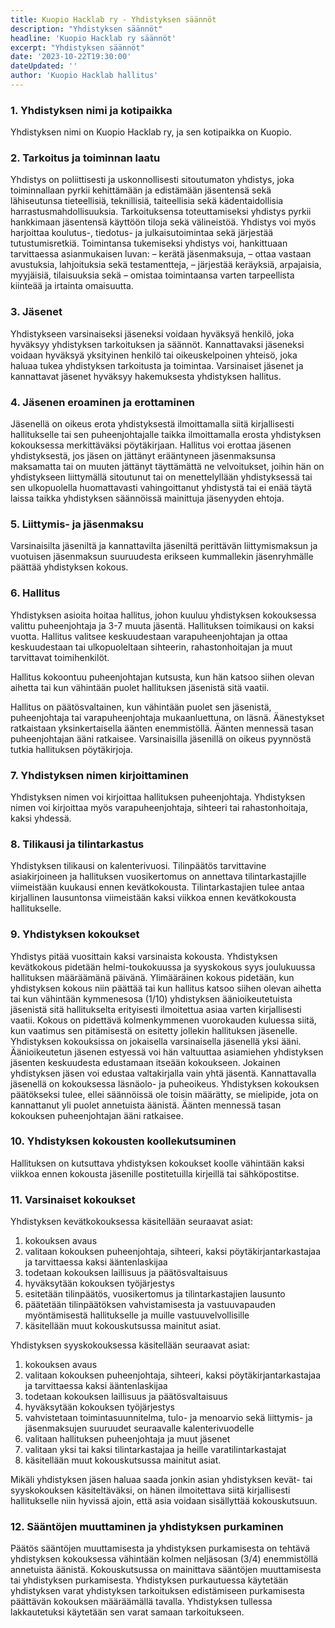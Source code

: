 ```yaml
---
title: Kuopio Hacklab ry - Yhdistyksen säännöt
description: "Yhdistyksen säännöt"
headline: 'Kuopio Hacklab ry säännöt'
excerpt: "Yhdistyksen säännöt"
date: '2023-10-22T19:30:00'
dateUpdated: ''
author: 'Kuopio Hacklab hallitus'
---
```


### 1. Yhdistyksen nimi ja kotipaikka

Yhdistyksen nimi on Kuopio Hacklab ry, ja sen kotipaikka on Kuopio.

### 2. Tarkoitus ja toiminnan laatu

Yhdistys on poliittisesti ja uskonnollisesti sitoutumaton yhdistys, joka toiminnallaan pyrkii kehittämään ja edistämään jäsentensä sekä lähiseutunsa tieteellisiä, teknillisiä, taiteellisia sekä kädentaidollisia harrastusmahdollisuuksia.
Tarkoituksensa toteuttamiseksi yhdistys pyrkii hankkimaan jäsentensä käyttöön tiloja sekä välineistöä. Yhdistys voi myös harjoittaa koulutus-, tiedotus- ja julkaisutoimintaa sekä järjestää tutustumisretkiä.
Toimintansa tukemiseksi yhdistys voi, hankittuaan tarvittaessa asianmukaisen luvan:
– kerätä jäsenmaksuja,
– ottaa vastaan avustuksia, lahjoituksia sekä testamentteja,
– järjestää keräyksiä, arpajaisia, myyjäisiä, tilaisuuksia sekä
– omistaa toimintaansa varten tarpeellista kiinteää ja irtainta omaisuutta.

### 3. Jäsenet

Yhdistykseen varsinaiseksi jäseneksi voidaan hyväksyä henkilö, joka hyväksyy yhdistyksen tarkoituksen ja säännöt.
Kannattavaksi jäseneksi voidaan hyväksyä yksityinen henkilö tai oikeuskelpoinen yhteisö, joka haluaa tukea yhdistyksen tarkoitusta ja toimintaa.
Varsinaiset jäsenet ja kannattavat jäsenet hyväksyy hakemuksesta yhdistyksen hallitus.

### 4. Jäsenen eroaminen ja erottaminen

Jäsenellä on oikeus erota yhdistyksestä ilmoittamalla siitä kirjallisesti hallitukselle tai sen puheenjohtajalle taikka ilmoittamalla erosta yhdistyksen kokouksessa merkittäväksi pöytäkirjaan.
Hallitus voi erottaa jäsenen yhdistyksestä, jos jäsen on jättänyt erääntyneen jäsenmaksunsa maksamatta tai on muuten jättänyt täyttämättä ne velvoitukset, joihin hän on yhdistykseen liittymällä sitoutunut tai on menettelyllään yhdistyksessä tai sen ulkopuolella huomattavasti vahingoittanut yhdistystä tai ei enää täytä laissa taikka yhdistyksen säännöissä mainittuja jäsenyyden ehtoja.

### 5. Liittymis- ja jäsenmaksu

Varsinaisilta jäseniltä ja kannattavilta jäseniltä perittävän liittymismaksun ja vuotuisen jäsenmaksun suuruudesta erikseen kummallekin jäsenryhmälle päättää yhdistyksen kokous.

### 6. Hallitus

Yhdistyksen asioita hoitaa hallitus, johon kuuluu yhdistyksen kokouksessa valittu puheenjohtaja ja 3-7 muuta jäsentä.
Hallituksen toimikausi on kaksi vuotta.
Hallitus valitsee keskuudestaan varapuheenjohtajan ja ottaa keskuudestaan tai ulkopuoleltaan sihteerin, rahastonhoitajan ja muut tarvittavat toimihenkilöt.

Hallitus kokoontuu puheenjohtajan kutsusta, kun hän katsoo siihen olevan aihetta tai kun vähintään puolet hallituksen jäsenistä sitä vaatii.

Hallitus on päätösvaltainen, kun vähintään puolet sen jäsenistä, puheenjohtaja tai varapuheenjohtaja mukaanluettuna, on läsnä. Äänestykset ratkaistaan yksinkertaisella äänten enemmistöllä. Äänten mennessä tasan puheenjohtajan ääni ratkaisee.
Varsinaisilla jäsenillä on oikeus pyynnöstä tutkia hallituksen pöytäkirjoja.

### 7. Yhdistyksen nimen kirjoittaminen

Yhdistyksen nimen voi kirjoittaa hallituksen puheenjohtaja. Yhdistyksen nimen voi kirjoittaa myös varapuheenjohtaja, sihteeri tai rahastonhoitaja, kaksi yhdessä.

### 8. Tilikausi ja tilintarkastus

Yhdistyksen tilikausi on kalenterivuosi.
Tilinpäätös tarvittavine asiakirjoineen ja hallituksen vuosikertomus on annettava tilintarkastajille viimeistään kuukausi ennen kevätkokousta. Tilintarkastajien tulee antaa kirjallinen lausuntonsa viimeistään kaksi viikkoa ennen kevätkokousta hallitukselle.

### 9. Yhdistyksen kokoukset

Yhdistys pitää vuosittain kaksi varsinaista kokousta.
Yhdistyksen kevätkokous pidetään helmi-toukokuussa ja syyskokous syys joulukuussa hallituksen määräämänä päivänä.
Ylimääräinen kokous pidetään, kun yhdistyksen kokous niin päättää tai kun hallitus katsoo siihen olevan aihetta tai kun vähintään kymmenesosa (1/10) yhdistyksen äänioikeutetuista jäsenistä sitä hallitukselta erityisesti ilmoitettua asiaa varten kirjallisesti vaatii. Kokous on pidettävä kolmenkymmenen vuorokauden kuluessa siitä, kun vaatimus sen pitämisestä on esitetty jollekin hallituksen jäsenelle.
Yhdistyksen kokouksissa on jokaisella varsinaisella jäsenellä yksi ääni. Äänioikeutetun jäsenen estyessä voi hän valtuuttaa asiamiehen yhdistyksen jäsenten keskuudesta edustamaan itseään kokoukseen. Jokainen yhdistyksen jäsen voi edustaa valtakirjalla vain yhtä jäsentä.
Kannattavalla jäsenellä on kokouksessa läsnäolo- ja puheoikeus.
Yhdistyksen kokouksen päätökseksi tulee, ellei säännöissä ole toisin määrätty, se mielipide, jota on kannattanut yli puolet annetuista äänistä. Äänten mennessä tasan kokouksen puheenjohtajan ääni ratkaisee.

### 10. Yhdistyksen kokousten koollekutsuminen

Hallituksen on kutsuttava yhdistyksen kokoukset koolle vähintään kaksi viikkoa ennen kokousta jäsenille postitetuilla kirjeillä tai sähköpostitse.

### 11. Varsinaiset kokoukset

Yhdistyksen kevätkokouksessa käsitellään seuraavat asiat:
1. kokouksen avaus
2. valitaan kokouksen puheenjohtaja, sihteeri, kaksi pöytäkirjantarkastajaa ja tarvittaessa kaksi ääntenlaskijaa
3. todetaan kokouksen laillisuus ja päätösvaltaisuus
4. hyväksytään kokouksen työjärjestys
5. esitetään tilinpäätös, vuosikertomus ja tilintarkastajien lausunto
6. päätetään tilinpäätöksen vahvistamisesta ja vastuuvapauden myöntämisestä hallitukselle ja muille vastuuvelvollisille
7. käsitellään muut kokouskutsussa mainitut asiat.

Yhdistyksen syyskokouksessa käsitellään seuraavat asiat:
1. kokouksen avaus
2. valitaan kokouksen puheenjohtaja, sihteeri, kaksi pöytäkirjantarkastajaa ja tarvittaessa kaksi ääntenlaskijaa
3. todetaan kokouksen laillisuus ja päätösvaltaisuus
4. hyväksytään kokouksen työjärjestys
5. vahvistetaan toimintasuunnitelma, tulo- ja menoarvio sekä liittymis- ja jäsenmaksujen suuruudet seuraavalle kalenterivuodelle
6. valitaan hallituksen puheenjohtaja ja muut jäsenet
7. valitaan yksi tai kaksi tilintarkastajaa ja heille varatilintarkastajat
8. käsitellään muut kokouskutsussa mainitut asiat.

Mikäli yhdistyksen jäsen haluaa saada jonkin asian yhdistyksen kevät- tai syyskokouksen käsiteltäväksi, on hänen ilmoitettava siitä kirjallisesti hallitukselle niin hyvissä ajoin, että asia voidaan sisällyttää kokouskutsuun.

### 12. Sääntöjen muuttaminen ja yhdistyksen purkaminen

Päätös sääntöjen muuttamisesta ja yhdistyksen purkamisesta on tehtävä yhdistyksen kokouksessa vähintään kolmen neljäsosan (3/4) enemmistöllä annetuista äänistä. Kokouskutsussa on mainittava sääntöjen muuttamisesta tai yhdistyksen purkamisesta.
Yhdistyksen purkautuessa käytetään yhdistyksen varat yhdistyksen tarkoituksen edistämiseen purkamisesta päättävän kokouksen määräämällä tavalla. Yhdistyksen tullessa lakkautetuksi käytetään sen varat samaan tarkoitukseen.
